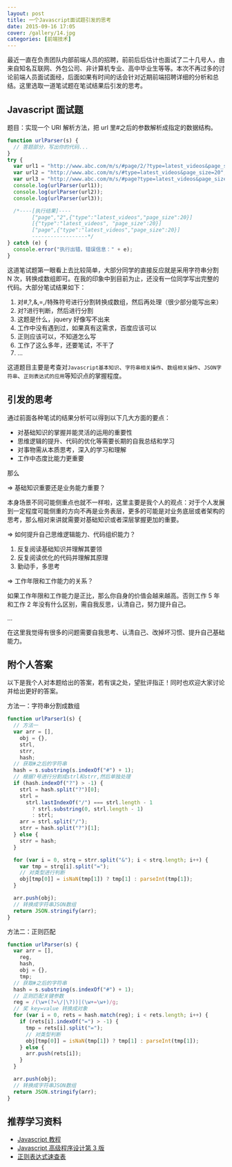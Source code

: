 ```yaml
---
layout: post
title: 一个Javascript面试题引发的思考
date: 2015-09-16 17:05
cover: /gallery/14.jpg
categories: [前端技术]
---
```


最近一直在负责团队内部前端人员的招聘，前前后后估计也面试了二十几号人，由来自知名互联网、外包公司、非计算机专业、高中毕业生等等。本次不再过多的讨论前端人员面试面经，后面如果有时间的话会针对近期前端招聘详细的分析和总结。这里选取一道笔试题在笔试结果后引发的思考。

## Javascript 面试题

题目：实现一个 URI 解析方法，把 url 里#之后的参数解析成指定的数据结构。

```javascript
function urlParser(s) {
  // 答题部分，写出你的代码...
}
try {
  var url1 = "http://www.abc.com/m/s/#page/2/?type=latest_videos&page_size=20";
  var url2 = "http://www.abc.com/m/s/#type=latest_videos&page_size=20";
  var url3 = "http://www.abc.com/m/s/#page?type=latest_videos&page_size=20";
  console.log(urlParser(url1));
  console.log(urlParser(url2));
  console.log(urlParser(url3));

  /*----[执行结果]----
        ["page","2",{"type":"latest_videos","page_size":20}]
        [{"type":"latest_videos", "page_size":20}]
        ["page",{"type":"latest_videos","page_size":20}]
        ------------------*/
} catch (e) {
  console.error("执行出错，错误信息：" + e);
}
```

这道笔试题第一眼看上去比较简单，大部分同学的直接反应就是采用字符串分割 N 次，转换成数组即可。在我的印象中到目前为止，还没有一位同学写出完整的代码。大部分笔试结果如下：

<!--more-->

1. 对#,?,&,=,/特殊符号进行分割转换成数组，然后再处理（很少部分能写出来）
2. 对?进行判断，然后进行分割
3. 这题是什么，jquery 好像写不出来
4. 工作中没有遇到过，如果真有这需求，百度应该可以
5. 正则应该可以，不知道怎么写
6. 工作了这么多年，还要笔试，不干了
7. ...

这道题目主要是考查对`Javascript基本知识`、`字符串相关操作`、`数组相关操作`、`JSON字符串`、`正则表达式的应用`等知识点的掌握程度。

## 引发的思考

通过前面各种笔试的结果分析可以得到以下几大方面的要点：

- 对基础知识的掌握并能灵活的运用的重要性
- 思维逻辑的提升、代码的优化等需要长期的自我总结和学习
- 对事物需从本质思考，深入的学习和理解
- 工作中态度比能力更重要

那么

=> 基础知识重要还是业务能力重要？

本身场景不同可能侧重点也就不一样啦，这里主要是我个人的观点：对于个人发展到一定程度可能侧重的方向不再是业务表层，更多的可能是对业务底层或者架构的思考，那么相对来讲就需要对基础知识或者深层掌握更加的重要。

=> 如何提升自己思维逻辑能力、代码组织能力？

1. 反复阅读基础知识并理解其要领
2. 反复阅读优化的代码并理解其原理
3. 勤动手，多思考

=> 工作年限和工作能力的关系？

如果工作年限和工作能力是正比，那么你自身的价值会越来越高。否则工作 5 年和工作 2 年没有什么区别，需自我反思，认清自己，努力提升自己。

...

在这里我觉得有很多的问题需要自我思考、认清自己、改掉坏习惯、提升自己基础能力。

## 附个人答案

以下是我个人对本题给出的答案，若有误之处，望批评指正！同时也欢迎大家讨论并给出更好的答案。

方法一：字符串分割成数组

```javascript
function urlParser1(s) {
  // 方法一
  var arr = [],
    obj = {},
    strl,
    strr,
    hash;
  // 获取#之后的字符串
  hash = s.substring(s.indexOf("#") + 1);
  // 根据?号进行分割成strl和strr,然后单独处理
  if (hash.indexOf("?") > -1) {
    strl = hash.split("?")[0];
    strl =
      strl.lastIndexOf("/") === strl.length - 1
        ? strl.substring(0, strl.length - 1)
        : strl;
    arr = strl.split("/");
    strr = hash.split("?")[1];
  } else {
    strr = hash;
  }

  for (var i = 0, strq = strr.split("&"); i < strq.length; i++) {
    var tmp = strq[i].split("=");
    // 对类型进行判断
    obj[tmp[0]] = isNaN(tmp[1]) ? tmp[1] : parseInt(tmp[1]);
  }

  arr.push(obj);
  // 转换成字符串JSON数组
  return JSON.stringify(arr);
}
```

方法二：正则匹配

```javascript
function urlParser(s) {
  var arr = [],
    reg,
    hash,
    obj = {},
    tmp;
  // 获取#之后的字符串
  hash = s.substring(s.indexOf("#") + 1);
  // 正则匹配关键参数
  reg = /(\w+(?=\/|\?))|(\w+=\w+)/g;
  // 奖 key=value 转换成对象
  for (var i = 0, rets = hash.match(reg); i < rets.length; i++) {
    if (rets[i].indexOf("=") > -1) {
      tmp = rets[i].split("=");
      // 对类型判断
      obj[tmp[0]] = isNaN(tmp[1]) ? tmp[1] : parseInt(tmp[1]);
    } else {
      arr.push(rets[i]);
    }
  }

  arr.push(obj);
  // 转换成字符串JSON数组
  return JSON.stringify(arr);
}
```

## 推荐学习资料

- [Javascript 教程](http://www.w3school.com.cn/js/index.asp)
- [Javascript 高级程序设计第 3 版](http://book.douban.com/subject/10546125/)
- [正则表达式速查表](http://www.jb51.net/shouce/jquery1.82/regexp.html)
